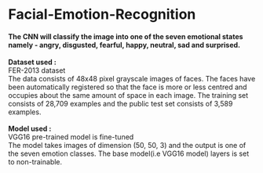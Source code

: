 # Facial-Emotion-Recognition

#### The CNN will classify the image into one of the seven emotional states  namely -  angry, disgusted, fearful, happy, neutral, sad and surprised.  

**Dataset used :**<br/>
FER-2013 dataset <br/>
The data consists of 48x48 pixel grayscale images of faces. The faces have been automatically registered so that the face is more or less centred and occupies about the same amount of space in each image.
The training set consists of 28,709 examples and the public test set consists of 3,589 examples. <br/><br/>
**Model used :**<br/>
VGG16 pre-trained model is fine-tuned <br/>
The model takes images of dimension (50, 50, 3) and the output is one of the seven emotion classes. The base model(i.e VGG16 model) layers is set to non-trainable. 


